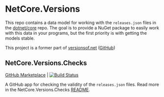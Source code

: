 # NetCore.Versions

This repo contains a data model for working with the `releases.json` files in the [dotnet/core](https://github.com/dotnet/core) repo. The goal is to provide a NuGet package to easily work with this data in your programs, but the first priority is with getting the models stable.

This project is a former part of [versionsof.net](https://versionsof.net) ([GitHub](https://github.com/arthurrump/versionsof.net))

## NetCore.Versions.Checks

[GitHub Marketplace](https://github.com/apps/netcore-versions-checks) | [![Build Status](https://dev.azure.com/arthurrump/NetCore.Versions/_apis/build/status/NetCore.Versions.Checks%20CI?branchName=master)](https://dev.azure.com/arthurrump/NetCore.Versions/_build/latest?definitionId=11&branchName=master)

A GitHub app for checking the validity of the `releases.json` files. Read more in the NetCore.Versions.Checks [README](/src/NetCore.Versions.Checks/README.md).